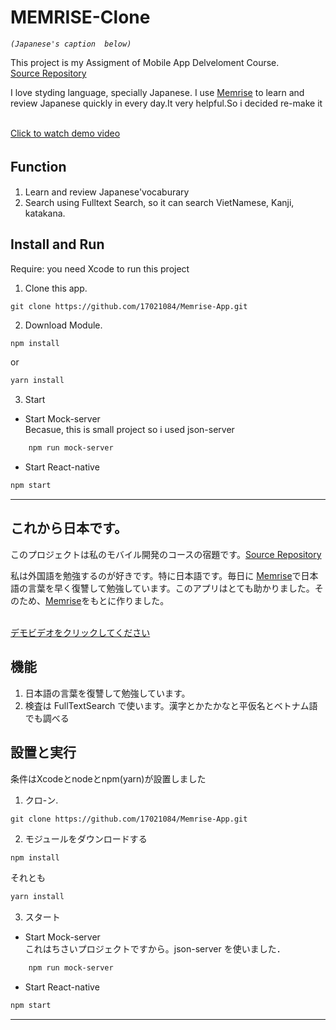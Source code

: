 # MEMRISE-Clone
_```(Japanese's caption  below)```_ <br>

This project is my Assigment of Mobile App Delveloment Course. <br>
[Source Repository ](https://github.com/17021084/INT3120-2020/tree/master/15/Memrise-App) <br>

I love styding language, specially Japanese. I use  [Memrise](https://www.memrise.com/) to learn and review Japanese quickly in every day.It very helpful.So i decided re-make it 

<br>[ Click to watch demo video]('https://www.youtube.com/watch?v=DKrcfbrA1S4') 

## Function　
1. Learn and review Japanese'vocaburary
2. Search using Fulltext Search, so it can search VietNamese, Kanji, katakana.


## Install and Run
Require: you need Xcode to run this project

1. Clone this app.
```gitbash
git clone https://github.com/17021084/Memrise-App.git
```
2. Download Module.
```bash
npm install
```
or
``` bash
yarn install
```
3. Start 

- Start Mock-server <br>
Becasue, this is small project so i used json-server

```bash
    npm run mock-server
```
- Start React-native
```bash
npm start
```
<hr>

##  これから日本です。

このプロジェクトは私のモバイル開発のコースの宿題です。[Source Repository ](https://github.com/17021084/INT3120-2020/tree/master/15/Memrise-App) <br>

私は外国語を勉強するのが好きです。特に日本語です。毎日に [Memrise](https://www.memrise.com/)で日本語の言葉を早く復讐して勉強しています。このアプリはとても助かりました。そのため、[Memrise](https://www.memrise.com/)をもとに作りました。



<br> [ デモビデオをクリックしてください]('https://www.youtube.com/watch?v=DKrcfbrA1S4') 

## 機能

1. 日本語の言葉を復讐して勉強しています。
2. 検査は FullTextSearch で使います。漢字とかたかなと平仮名とベトナム語でも調べる　



## 設置と実行
条件はXcodeとnodeとnpm(yarn)が設置しました

1. クロ-ン.
```gitbash
git clone https://github.com/17021084/Memrise-App.git
```
2. モジュールをダウンロードする
```bash
npm install
```
それとも
``` bash
yarn install
```
3. スタート

- Start Mock-server <br>
これはちさいプロジェクトですから。json-server を使いました．
```bash
    npm run mock-server
```

- Start React-native
```bash
npm start
```
<hr>
